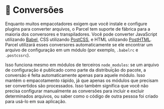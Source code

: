 # 🐠 Conversões

Enquanto muitos empacotadores exigem que você instale e configure plugins para converter arquivos, o Parcel tem suporte de fábrica para a maioria dos conversores e transpiladores. Você pode converter JavaScript utilizando [Babel](https://babeljs.io), CSS utilizando [PostCSS](http://postcss.org), e HTML utilizando [PostHTML](https://github.com/posthtml/posthtml). Parcel utilizará esses conversores automaticamente se ele encontrar um arquivo de configuração em um módulo (por exemplo, `.babelrc` e `.postcssrc`).

Isso funciona mesmo em módulos de terceiros `node_modules`: se um arquivo de configuração é publicado como parte da distribuição do pacote, a conversão é feita automaticamente apenas para aquele módulo. Isso mantém o empacotamento rápido, já que apenas os módulos que precisam ser convertidos são processados. Isso também significa que você não precisa configurar manualmente as conversões para incluir e excluir determinados arquivos, ou saber como o código de outra pessoa foi criado para usá-lo em sua aplicação.